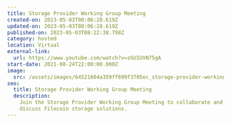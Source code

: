 ```yaml
---
title: Storage Provider Working Group Meeting
created-on: 2023-05-03T08:06:28.619Z
updated-on: 2023-05-03T08:06:28.619Z
published-on: 2023-05-03T08:22:38.798Z
category: hosted
location: Virtual
external-link:
  url: https://www.youtube.com/watch?v=zGUIUVN75gA
start-date: 2021-08-24T22:00:00.000Z
image:
  src: /assets/images/64521604a359ff699f3705ec_storage-provider-working-group.png
seo:
  title: Storage Provider Working Group Meeting
  description:
    Join the Storage Provider Working Group Meeting to collaborate and
    discuss Filecoin storage solutions.
---
```

